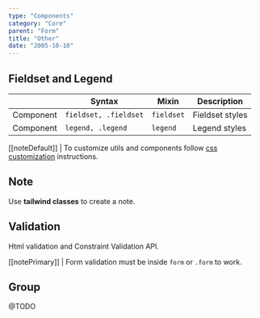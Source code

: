 ```yaml
---
type: "Components"
category: "Core"
parent: "Form"
title: "Other"
date: "2005-10-10"
---
```


## Fieldset and Legend

<div class="table-scroll">

|                      | Syntax                          | Mixin            | Description                   |
| ----------------------- | ----------------------------------------- | -----------------------------| ----------------------------- |
| Component                  | `fieldset, .fieldset`                     | `fieldset`                | Fieldset styles            |
| Component                  | `legend, .legend`                     | `legend`                | Legend styles            |

</div>

[[noteDefault]]
| To customize utils and components follow [css customization](/introduction/getting-started/setup#css-customization) instructions.

<demo>
  <demovanilla src="vanilla/components/core/form/fieldset-legend">
  </demovanilla>
</demo>

## Note

Use **tailwind classes** to create a note.

<demo>
  <demovanilla src="vanilla/components/core/form/note">
  </demovanilla>
</demo>

## Validation

Html validation and Constraint Validation API.

[[notePrimary]]
| Form validation must be inside `form` or `.form` to work.

<demo>
  <demovanilla src="vanilla/components/core/form/validation">
  </demovanilla>
</demo>

## Group

@TODO
